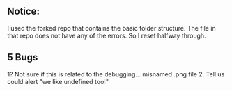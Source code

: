 ## Notice:
I used the forked repo that contains the basic folder structure. The file in that repo does not have any of the errors. So I reset halfway through.

## 5 Bugs
1? Not sure if this is related to the debugging... misnamed .png file
2. Tell us could alert "we like undefined too!"